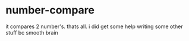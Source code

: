# number-compare
it compares 2 number's. thats all.
i did get some help writing some other stuff bc smooth brain
